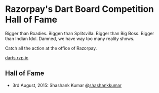 # Razorpay's Dart Board Competition Hall of Fame

Bigger than Roadies. Biggen than Splitsvilla. Bigger than Big Boss. Bigger than Indian Idol. Damned, we have way too many reality shows.

Catch all the action at the office of Razorpay.

[darts.rzp.io](http://darts.rzp.io)

## Hall of Fame

- 3rd August, 2015: Shashank Kumar [@shashankkumar](https://github.com/shashankkumar)
